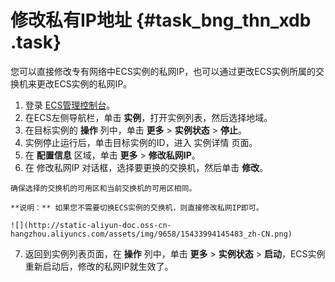 # 修改私有IP地址 {#task_bng_thn_xdb .task}

您可以直接修改专有网络中ECS实例的私网IP，也可以通过更改ECS实例所属的交换机来更改ECS实例的私网IP。

1.   登录 [ECS管理控制台](https://ecs.console.aliyun.com/?spm=a2c4g.11186623.2.9.FNEORG#/home)。 
2.   在ECS左侧导航栏，单击 **实例**，打开实例列表，然后选择地域。 
3.  在目标实例的 **操作** 列中，单击 **更多** \> **实例状态** \> **停止**。 
4.   实例停止运行后，单击目标实例的ID，进入 实例详情 页面。 
5.   在 **配置信息** 区域，单击 **更多** \> **修改私网IP**。 
6.   在 修改私网IP 对话框，选择要更换的交换机，然后单击 **修改**。 

    确保选择的交换机的可用区和当前交换机的可用区相同。

    **说明：** 如果您不需要切换ECS实例的交换机，则直接修改私网IP即可。

    ![](http://static-aliyun-doc.oss-cn-hangzhou.aliyuncs.com/assets/img/9658/15433994145483_zh-CN.png)

7.  返回到实例列表页面，在 **操作** 列中，单击 **更多** \> **实例状态** \> **启动**，ECS实例重新启动后，修改的私网IP就生效了。 

